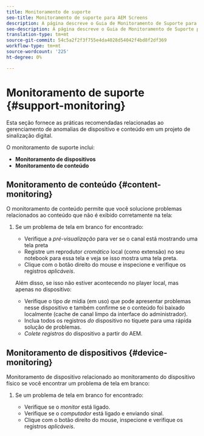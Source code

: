 ```yaml
---
title: Monitoramento de suporte
seo-title: Monitoramento de suporte para AEM Screens
description: A página descreve o Guia de Monitoramento de Suporte para Práticas Recomendadas da AEM Screens
seo-description: A página descreve o Guia de Monitoramento de Suporte para Práticas Recomendadas da AEM Screens
translation-type: tm+mt
source-git-commit: 54c5a2f2f3f755e4da4028d54042f4bd8f2df369
workflow-type: tm+mt
source-wordcount: '225'
ht-degree: 0%

---
```



# Monitoramento de suporte {#support-monitoring}

Esta seção fornece as práticas recomendadas relacionadas ao gerenciamento de anomalias de dispositivo e conteúdo em um projeto de sinalização digital.

O monitoramento de suporte inclui:

* **Monitoramento de dispositivos**
* **Monitoramento de conteúdo**

## Monitoramento de conteúdo {#content-monitoring}

O monitoramento de conteúdo permite que você solucione problemas relacionados ao conteúdo que não é exibido corretamente na tela:

1. Se um problema de tela em branco for encontrado:

   * Verifique a *pré-visualização* para ver se o canal está mostrando uma tela preta
   * Registre um reprodutor *cromático* local (como extensão) no seu notebook para essa tela e veja se isso mostra uma tela preta.
   * Clique com o botão direito do mouse e inspecione e verifique os registros *aplicáveis*.

   Além disso, se isso não estiver acontecendo no player local, mas apenas no dispositivo:

   * Verifique o tipo *de* mídia (em uso) que pode apresentar problemas nesse dispositivo e também confirme se o conteúdo foi baixado localmente (cache de canal limpo da interface do administrador).
   * Inclua todos os registros *do* dispositivo no tíquete para uma rápida solução de problemas.
   * *Colete registros* do dispositivo a partir do AEM.


## Monitoramento de dispositivos {#device-monitoring}

Monitoramento de dispositivo relacionado ao monitoramento do dispositivo físico se você encontrar um problema de tela em branco:

1. Se um problema de tela em branco for encontrado:

   * Verifique se o *monitor* está ligado.
   * Verifique se o *computador* está ligado e enviando sinal.
   * Clique com o botão direito do mouse, inspecione e verifique os registros *aplicáveis*.

